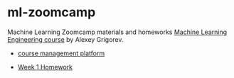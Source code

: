 # ml-zoomcamp
 Machine Learning Zoomcamp materials and homeworks [Machine Learning Engineering course](https://github.com/DataTalksClub/machine-learning-zoomcamp/) by Alexey Grigorev.

 - [course management platform](https://courses.datatalks.club/ml-zoomcamp-2024)

 - [Week 1 Homework](01-intro/homework1.ipynb)


